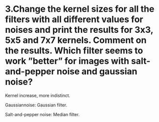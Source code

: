 # 3.Change the kernel sizes for all the filters with all different values for noises and print the results for 3x3, 5x5 and 7x7 kernels. Comment on the results. Which filter seems to work ”better” for images with salt-and-pepper noise and gaussian noise?

Kernel increase, more indistinct.

Gaussiannoise: Gaussian filter.

Salt-and-pepper noise: Median filter.
